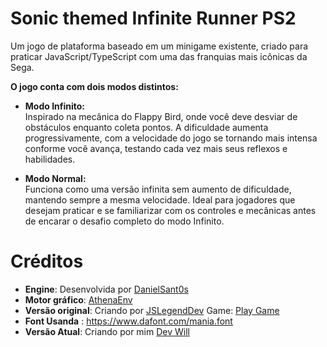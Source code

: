 # **Sonic themed Infinite Runner PS2**
Um jogo de plataforma baseado em um minigame existente, criado para praticar JavaScript/TypeScript com uma das franquias mais icônicas da Sega.

**O jogo conta com dois modos distintos:**
- **Modo Infinito:**  
Inspirado na mecânica do Flappy Bird, onde você deve desviar de obstáculos enquanto coleta pontos. A dificuldade aumenta progressivamente, com a velocidade do jogo se tornando mais intensa conforme você avança, testando cada vez mais seus reflexos e habilidades.

- **Modo Normal:**  
Funciona como uma versão infinita sem aumento de dificuldade, mantendo sempre a mesma velocidade. Ideal para jogadores que desejam praticar e se familiarizar com os controles e mecânicas antes de encarar o desafio completo do modo Infinito.

# **Créditos**
- **Engine**: Desenvolvida por [DanielSant0s](https://github.com/DanielSant0s)
- **Motor gráfico**: [AthenaEnv](https://github.com/DanielSant0s/AthenaEnv)
- **Versão original**: Criando por [JSLegendDev](https://github.com/JSLegendDev) Game: [Play Game](https://jslegend.itch.io/sonic-ring-run)
- **Font Usanda** : https://www.dafont.com/mania.font
- **Versão Atual**: Criando por mim [Dev Will](https://github.com/DevWill-hub)
